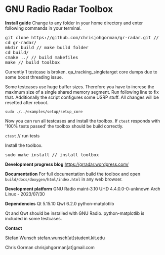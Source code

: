 GNU Radio Radar Toolbox
========

**Install guide**
Change to any folder in your home directory and enter following commands in your terminal.
<pre>
git clone https://github.com/chrisjohgorman/gr-radar.git // clone this repository
cd gr-radar/
mkdir build // make build folder
cd build/
cmake ../ // build makefiles
make // build toolbox
</pre>

Currently 1 testcase is broken. qa_tracking_singletarget core dumps due to some boost threading issue.
  
Some testcases use huge buffer sizes. Therefore you have to increse the maximum size of a single shared memory segment. Run following line to fix that. Additionally the script configures some USRP stuff. All changes will be resetted after reboot.

`sudo ./../examples/setup/setup_core`

Now you can run all testcases and install the toolbox. If `ctest` responds with '100% tests passed' the toolbox should be build correctly.

`ctest` // run tests

Install the toolbox.
<pre>
sudo make install // install toolbox
</pre>

**Development progress blog**
https://grradar.wordpress.com/

**Documentation**
For full documentation build the toolbox and open `build/docs/doxygen/html/index.html` in any web browser.


**Development platform**
GNU Radio maint-3.10
UHD 4.4.0.0-0-unknown
Arch Linux - 2023/07/30

**Dependencies**
Qt 5.15.10
Qwt 6.2.0
python-matplotlib

Qt and Qwt should be installed with GNU Radio. python-matplotlib is included in some testcases.

**Contact**

Stefan Wunsch
stefan.wunsch[at]student.kit.edu

Chris Gorman
chrisjohgorman[at]gmail.com
